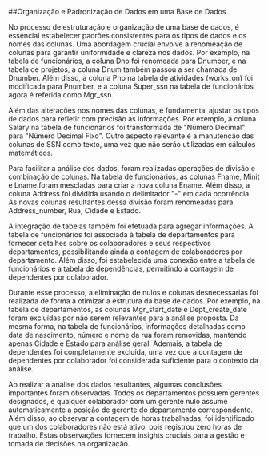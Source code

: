 ##Organização e Padronização de Dados em uma Base de Dados

No processo de estruturação e organização de uma base de dados, é essencial estabelecer padrões consistentes para os tipos de dados e os nomes das colunas. Uma abordagem crucial envolve a renomeação de colunas para garantir uniformidade e clareza nos dados. Por exemplo, na tabela de funcionários, a coluna Dno foi renomeada para Dnumber, e na tabela de projetos, a coluna Dnum também passou a ser chamada de Dnumber. Além disso, a coluna Pno na tabela de atividades (works_on) foi modificada para Pnumber, e a coluna Super_ssn na tabela de funcionários agora é referida como Mgr_ssn.

Além das alterações nos nomes das colunas, é fundamental ajustar os tipos de dados para refletir com precisão as informações. Por exemplo, a coluna Salary na tabela de funcionários foi transformada de "Número Decimal" para "Número Decimal Fixo". Outro aspecto relevante é a manutenção das colunas de SSN como texto, uma vez que não serão utilizadas em cálculos matemáticos.

Para facilitar a análise dos dados, foram realizadas operações de divisão e combinação de colunas. Na tabela de funcionários, as colunas Fname, Minit e Lname foram mescladas para criar a nova coluna Ename. Além disso, a coluna Address foi dividida usando o delimitador "-" em cada ocorrência. As novas colunas resultantes dessa divisão foram renomeadas para Address_number, Rua, Cidade e Estado.

A integração de tabelas também foi efetuada para agregar informações. A tabela de funcionários foi associada à tabela de departamentos para fornecer detalhes sobre os colaboradores e seus respectivos departamentos, possibilitando ainda a contagem de colaboradores por departamento. Além disso, foi estabelecida uma conexão entre a tabela de funcionários e a tabela de dependências, permitindo a contagem de dependentes por colaborador.

Durante esse processo, a eliminação de nulos e colunas desnecessárias foi realizada de forma a otimizar a estrutura da base de dados. Por exemplo, na tabela de departamentos, as colunas Mgr_start_date e Dept_create_date foram excluídas por não serem relevantes para a análise proposta. Da mesma forma, na tabela de funcionários, informações detalhadas como data de nascimento, número e nome da rua foram removidas, mantendo apenas Cidade e Estado para análise geral. Ademais, a tabela de dependentes foi completamente excluída, uma vez que a contagem de dependentes por colaborador foi considerada suficiente para o contexto da análise.

Ao realizar a análise dos dados resultantes, algumas conclusões importantes foram observadas. Todos os departamentos possuem gerentes designados, e qualquer colaborador com um gerente nulo assume automaticamente a posição de gerente do departamento correspondente. Além disso, ao observar a contagem de horas trabalhadas, foi identificado que um dos colaboradores não está ativo, pois registrou zero horas de trabalho. Estas observações fornecem insights cruciais para a gestão e tomada de decisões na organização.
